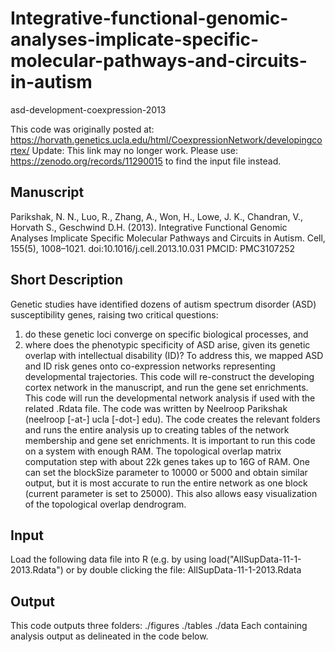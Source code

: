 # Integrative-functional-genomic-analyses-implicate-specific-molecular-pathways-and-circuits-in-autism
asd-development-coexpression-2013

This code was originally posted at: https://horvath.genetics.ucla.edu/html/CoexpressionNetwork/developingcortex/ Update: This link may no longer work. Please use: https://zenodo.org/records/11290015 to find the input file instead.

## Manuscript

Parikshak, N. N., Luo, R., Zhang, A., Won, H., Lowe, J. K., Chandran, V., Horvath S., Geschwind D.H. (2013). Integrative Functional Genomic Analyses Implicate Specific Molecular Pathways and Circuits in Autism. Cell, 155(5), 1008–1021. doi:10.1016/j.cell.2013.10.031 PMCID: PMC3107252

## Short Description

Genetic studies have identified dozens of autism spectrum disorder (ASD) susceptibility genes, raising two critical questions:

1. do these genetic loci converge on specific biological processes, and
2. where does the phenotypic specificity of ASD arise, given its genetic overlap with intellectual disability (ID)? To address this, we mapped ASD and ID risk genes onto co-expression networks representing developmental trajectories. This code will re-construct the developing cortex network in the manuscript, and run the gene set enrichments.
This code will run the developmental network analysis if used with the related .Rdata file. The code was written by Neelroop Parikshak (neelroop [-at-] ucla [-dot-] edu). The code creates the relevant folders and runs the entire analysis up to creating tables of the network membership and gene set enrichments. It is important to run this code on a system with enough RAM. The topological overlap matrix computation step with about 22k genes takes up to 16G of RAM. One can set the blockSize parameter to 10000 or 5000 and obtain similar output, but it is most accurate to run the entire network as one block (current parameter is set to 25000). This also allows easy visualization of the topological overlap dendrogram.

## Input

Load the following data file into R (e.g. by using load("AllSupData-11-1-2013.Rdata") or by double clicking the file: AllSupData-11-1-2013.Rdata

## Output

This code outputs three folders: ./figures ./tables ./data Each containing analysis output as delineated in the code below.
